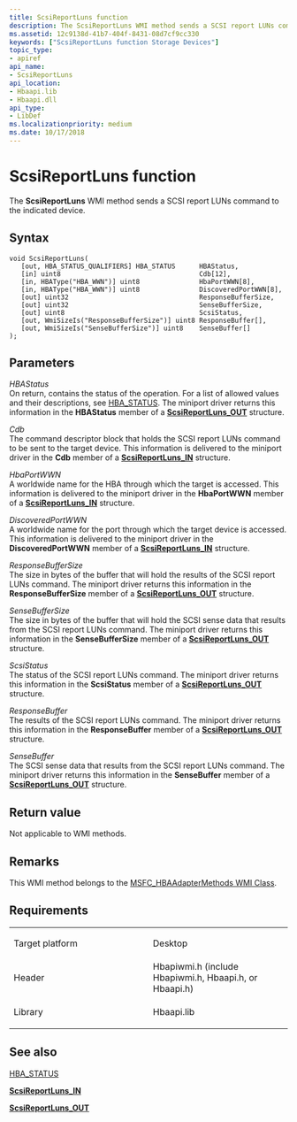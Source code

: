 ```yaml
---
title: ScsiReportLuns function
description: The ScsiReportLuns WMI method sends a SCSI report LUNs command to the indicated device.
ms.assetid: 12c9138d-41b7-404f-8431-08d7cf9cc330
keywords: ["ScsiReportLuns function Storage Devices"]
topic_type:
- apiref
api_name:
- ScsiReportLuns
api_location:
- Hbaapi.lib
- Hbaapi.dll
api_type:
- LibDef
ms.localizationpriority: medium
ms.date: 10/17/2018
---
```


# ScsiReportLuns function


The **ScsiReportLuns** WMI method sends a SCSI report LUNs command to the indicated device.

Syntax
------

```ManagedCPlusPlus
void ScsiReportLuns(
   [out, HBA_STATUS_QUALIFIERS] HBA_STATUS      HBAStatus,
   [in] uint8                                   Cdb[12],
   [in, HBAType("HBA_WWN")] uint8               HbaPortWWN[8],
   [in, HBAType("HBA_WWN")] uint8               DiscoveredPortWWN[8],
   [out] uint32                                 ResponseBufferSize,
   [out] uint32                                 SenseBufferSize,
   [out] uint8                                  ScsiStatus,
   [out, WmiSizeIs("ResponseBufferSize")] uint8 ResponseBuffer[],
   [out, WmiSizeIs("SenseBufferSize")] uint8    SenseBuffer[]
);
```

Parameters
----------

*HBAStatus*   
On return, contains the status of the operation. For a list of allowed values and their descriptions, see [HBA\_STATUS](hba-status.md). The miniport driver returns this information in the **HBAStatus** member of a [**ScsiReportLuns\_OUT**](https://docs.microsoft.com/windows-hardware/drivers/ddi/hbapiwmi/ns-hbapiwmi-_scsireportluns_out) structure.

*Cdb*   
The command descriptor block that holds the SCSI report LUNs command to be sent to the target device. This information is delivered to the miniport driver in the **Cdb** member of a [**ScsiReportLuns\_IN**](https://docs.microsoft.com/windows-hardware/drivers/ddi/hbapiwmi/ns-hbapiwmi-_scsireportluns_in) structure.

*HbaPortWWN*   
A worldwide name for the HBA through which the target is accessed. This information is delivered to the miniport driver in the **HbaPortWWN** member of a [**ScsiReportLuns\_IN**](https://docs.microsoft.com/windows-hardware/drivers/ddi/hbapiwmi/ns-hbapiwmi-_scsireportluns_in) structure.

*DiscoveredPortWWN*   
A worldwide name for the port through which the target device is accessed. This information is delivered to the miniport driver in the **DiscoveredPortWWN** member of a [**ScsiReportLuns\_IN**](https://docs.microsoft.com/windows-hardware/drivers/ddi/hbapiwmi/ns-hbapiwmi-_scsireportluns_in) structure.

*ResponseBufferSize*   
The size in bytes of the buffer that will hold the results of the SCSI report LUNs command. The miniport driver returns this information in the **ResponseBufferSize** member of a [**ScsiReportLuns\_OUT**](https://docs.microsoft.com/windows-hardware/drivers/ddi/hbapiwmi/ns-hbapiwmi-_scsireportluns_out) structure.

*SenseBufferSize*   
The size in bytes of the buffer that will hold the SCSI sense data that results from the SCSI report LUNs command. The miniport driver returns this information in the **SenseBufferSize** member of a [**ScsiReportLuns\_OUT**](https://docs.microsoft.com/windows-hardware/drivers/ddi/hbapiwmi/ns-hbapiwmi-_scsireportluns_out) structure.

*ScsiStatus*   
The status of the SCSI report LUNs command. The miniport driver returns this information in the **ScsiStatus** member of a [**ScsiReportLuns\_OUT**](https://docs.microsoft.com/windows-hardware/drivers/ddi/hbapiwmi/ns-hbapiwmi-_scsireportluns_out) structure.

*ResponseBuffer*   
The results of the SCSI report LUNs command. The miniport driver returns this information in the **ResponseBuffer** member of a [**ScsiReportLuns\_OUT**](https://docs.microsoft.com/windows-hardware/drivers/ddi/hbapiwmi/ns-hbapiwmi-_scsireportluns_out) structure.

*SenseBuffer*   
The SCSI sense data that results from the SCSI report LUNs command. The miniport driver returns this information in the **SenseBuffer** member of a [**ScsiReportLuns\_OUT**](https://docs.microsoft.com/windows-hardware/drivers/ddi/hbapiwmi/ns-hbapiwmi-_scsireportluns_out) structure.

Return value
------------

Not applicable to WMI methods.

Remarks
-------

This WMI method belongs to the [MSFC\_HBAAdapterMethods WMI Class](msfc-hbaadaptermethods-wmi-class.md).

Requirements
------------

<table>
<colgroup>
<col width="50%" />
<col width="50%" />
</colgroup>
<tbody>
<tr class="odd">
<td align="left"><p>Target platform</p></td>
<td align="left">Desktop</td>
</tr>
<tr class="even">
<td align="left"><p>Header</p></td>
<td align="left">Hbapiwmi.h (include Hbapiwmi.h, Hbaapi.h, or Hbaapi.h)</td>
</tr>
<tr class="odd">
<td align="left"><p>Library</p></td>
<td align="left">Hbaapi.lib</td>
</tr>
</tbody>
</table>

## <span id="see_also"></span>See also


[HBA\_STATUS](hba-status.md)

[**ScsiReportLuns\_IN**](https://docs.microsoft.com/windows-hardware/drivers/ddi/hbapiwmi/ns-hbapiwmi-_scsireportluns_in)

[**ScsiReportLuns\_OUT**](https://docs.microsoft.com/windows-hardware/drivers/ddi/hbapiwmi/ns-hbapiwmi-_scsireportluns_out)

 

 






